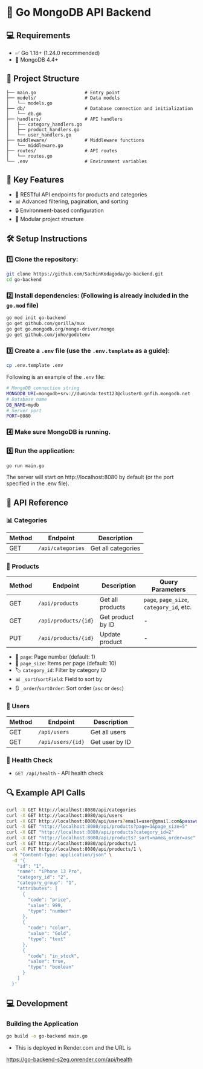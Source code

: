 # 🚀 Go MongoDB API Backend

## 💻 Requirements

- ✅ Go 1.18+ (1.24.0 recommended)
- 🍃 MongoDB 4.4+

## 📁 Project Structure

```
├── main.go                  # Entry point
├── models/                  # Data models
│   └── models.go
├── db/                      # Database connection and initialization
│   └── db.go
├── handlers/                # API handlers
│   ├── category_handlers.go
│   ├── product_handlers.go
│   └── user_handlers.go
├── middleware/              # Middleware functions
│   └── middleware.go
├── routes/                  # API routes
│   └── routes.go
└── .env                     # Environment variables
```

## 🔑 Key Features

- 🔄 RESTful API endpoints for products and categories
- 📊 Advanced filtering, pagination, and sorting
- 🔒 Environment-based configuration
- 🧩 Modular project structure

## 🛠️ Setup Instructions

### 1️⃣ Clone the repository:

```bash
git clone https://github.com/SachinKodagoda/go-backend.git
cd go-backend
```

### 2️⃣ Install dependencies: (Following is already included in the `go.mod` file)

```bash
go mod init go-backend
go get github.com/gorilla/mux
go get go.mongodb.org/mongo-driver/mongo
go get github.com/joho/godotenv
```

### 3️⃣ Create a `.env` file (use the `.env.template` as a guide):

```bash
cp .env.template .env
```

Following is an example of the `.env` file:

```bash
# MongoDB connection string
MONGODB_URI=mongodb+srv://duminda:test123@cluster0.gnfih.mongodb.net
# Database name
DB_NAME=mydb
# Server port
PORT=8080
```

### 4️⃣ Make sure MongoDB is running.

### 5️⃣ Run the application:

```bash
go run main.go
```

The server will start on http://localhost:8080 by default (or the port specified in the .env file).

## 🔌 API Reference

### 📊 Categories

| Method | Endpoint          | Description        |
| ------ | ----------------- | ------------------ |
| GET    | `/api/categories` | Get all categories |

### 🛒 Products

| Method | Endpoint             | Description       | Query Parameters                         |
| ------ | -------------------- | ----------------- | ---------------------------------------- |
| GET    | `/api/products`      | Get all products  | `page`, `page_size`, `category_id`, etc. |
| GET    | `/api/products/{id}` | Get product by ID | -                                        |
| PUT    | `/api/products/{id}` | Update product    | -                                        |

- 📄 `page`: Page number (default: 1)
- 🔢 `page_size`: Items per page (default: 10)
- 🏷️ `category_id`: Filter by category ID
- 📊 `_sort`/`sortField`: Field to sort by
- 🔃 `_order`/`sortOrder`: Sort order (`asc` or `desc`)

### 🛒 Users

| Method | Endpoint          | Description    |
| ------ | ----------------- | -------------- |
| GET    | `/api/users`      | Get all users  |
| GET    | `/api/users/{id}` | Get user by ID |

### 💓 Health Check

- `GET /api/health` - API health check

## 🔍 Example API Calls

```bash
curl -X GET http://localhost:8080/api/categories
curl -X GET http://localhost:8080/api/users
curl -X GET http://localhost:8080/api/users?email=user@gmail.com&password=user123
curl -X GET "http://localhost:8080/api/products?page=1&page_size=5"
curl -X GET "http://localhost:8080/api/products?category_id=2"
curl -X GET "http://localhost:8080/api/products?_sort=name&_order=asc"
curl -X GET http://localhost:8080/api/products/1
curl -X PUT http://localhost:8080/api/products/1 \
  -H "Content-Type: application/json" \
  -d '{
    "id": "1",
    "name": "iPhone 13 Pro",
    "category_id": "2",
    "category_group": "1",
    "attributes": [
      {
        "code": "price",
        "value": 999,
        "type": "number"
      },
      {
        "code": "color",
        "value": "Gold",
        "type": "text"
      },
      {
        "code": "in_stock",
        "value": true,
        "type": "boolean"
      }
    ]
  }'
```

## 💻 Development

### Building the Application

```bash
go build -o go-backend main.go
```

- This is deployed in Render.com and the URL is

https://go-backend-s2eg.onrender.com/api/health

